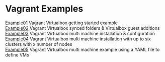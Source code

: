 # Vagrant Examples

[Example01](https://github.com/jensfredlund/vagrant-examples/tree/master/example01 "Vagrant Virtualbox example01") Vagrant Virtualbox getting started example  
[Example02](https://github.com/jensfredlund/vagrant-examples/tree/master/example02 "Vagrant Virutalbox example02") Vagrant Virtualbox synced folders & Virtualbox guest additions  
[Example03](https://github.com/jensfredlund/vagrant-examples/tree/master/example03 "Vagrant Virtualbox example03") Vagrant Virtualbox multi machine installation & configuration  
[Example04](https://github.com/jensfredlund/vagrant-examples/tree/master/example04 "Vagrant Virtualbox example04") Vagrant Virtualbox multi machine installation with up to six clusters with x number of nodes  
[Example05](https://github.com/jensfredlund/vagrant-examples/tree/master/example05 "Vagrant Virtualbox example05") Vagrant Virtualbox multi machine example using a YAML file to define VMs
